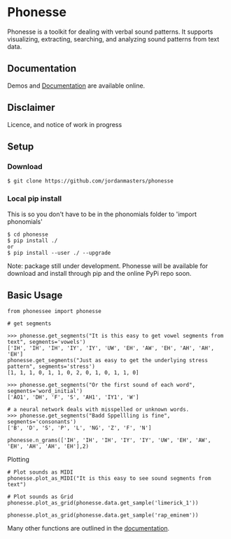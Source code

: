 # Phonesse 
Phonesse is a toolkit for dealing with verbal sound patterns. It supports visualizing, extracting, searching, and analyzing sound patterns from text data.

## Documentation

Demos and [Documentation](https://jordanmasters.github.io/phonomials/index.html) are available online.


## Disclaimer

Licence, and notice of work in progress

## Setup

### Download

```
$ git clone https://github.com/jordanmasters/phonesse
```

### Local pip install

This is so you don't have to be in the phonomials folder to 'import phonomials'

```
$ cd phonesse
$ pip install ./
or 
$ pip install --user ./ --upgrade
```

Note: package still under development. Phonesse will be available for download and install through pip and the online PyPi repo soon.


## Basic Usage


```
from phonessee import phonesse

# get segments

>>> phonesse.get_segments("It is this easy to get vowel segments from text", segments='vowels')
['IH', 'IH', 'IH', 'IY', 'IY', 'UW', 'EH', 'AW', 'EH', 'AH', 'AH', 'EH']
phonesse.get_segments("Just as easy to get the underlying stress pattern", segments='stress')
[1, 1, 1, 0, 1, 1, 0, 2, 0, 1, 0, 1, 1, 0]

>>> phonesse.get_segments("Or the first sound of each word", segments='word_initial')
['AO1', 'DH', 'F', 'S', 'AH1', 'IY1', 'W']

# a neural network deals with misspelled or unknown words.
>>> phonesse.get_segments("Badd Sppellling is fine", segments='consonants')
['B', 'D', 'S', 'P', 'L', 'NG', 'Z', 'F', 'N']

phonesse.n_grams(['IH', 'IH', 'IH', 'IY', 'IY', 'UW', 'EH', 'AW', 'EH', 'AH', 'AH', 'EH'],2)

```

Plotting
```
# Plot sounds as MIDI
phonesse.plot_as_MIDI("It is this easy to see sound segments from text")

# Plot sounds as Grid
phonesse.plot_as_grid(phonesse.data.get_sample('limerick_1'))

phonesse.plot_as_grid(phonesse.data.get_sample('rap_eminem'))

```

Many other functions are outlined in the [documentation](https://jordanmasters.github.io/phonomials/_static/overviews/phonesse.html).
